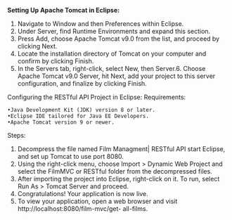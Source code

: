 **Setting Up Apache Tomcat in Eclipse:**
1. Navigate to Window and then Preferences within Eclipse.
2. Under Server, find Runtime Environments and expand this section.
3. Press Add, choose Apache Tomcat v9.0 from the list, and proceed by clicking Next.
4. Locate the installation directory of Tomcat on your computer and confirm by clicking    Finish.
5. In the Servers tab, right-click, select New, then Server.6. Choose Apache Tomcat v9.0 Server, hit Next, add your project to this server configuration, and finalize by clicking Finish.


Configuring the RESTful API Project in Eclipse: Requirements:


    •Java Development Kit (JDK) version 8 or later.
    •Eclipse IDE tailored for Java EE Developers.
    •Apache Tomcat version 9 or newer.
Steps:
1. Decompress the file named Film Managment| RESTful API start Eclipse, and set up Tomcat to use port 8080.
2. Using the right-click menu, choose Import > Dynamic Web Project and select the FilmMVC or RESTful folder from the decompressed files.
3. After importing the project into Eclipse, right-click on it. To run, select Run As > Tomcat Server and proceed.
4. Congratulations! Your application is now live.
5. To view your application, open a web browser and visit http://localhost:8080/film-mvc/get- all-films.

